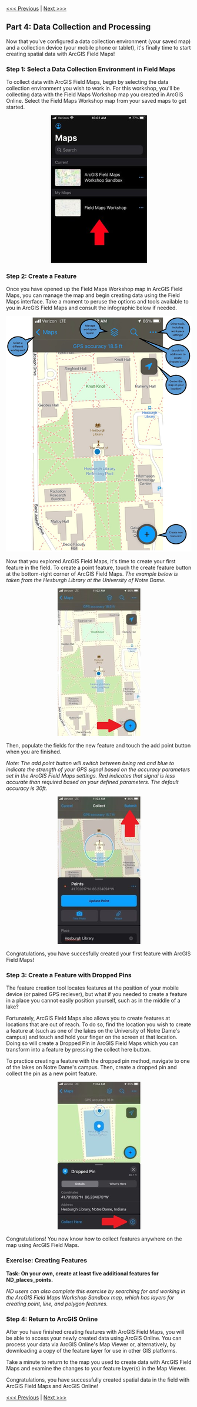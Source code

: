 [<<< Previous](https://github.com/jacobmswisher/ArcGIS-Field-Maps/blob/main/Sections/Part%203%20-%20Configuring%20Your%20Collection%20Device.md) | [Next >>>](https://github.com/jacobmswisher/ArcGIS-Field-Maps/blob/main/Sections/Part%205%20-%20Resources.md)  

## Part 4: Data Collection and Processing

Now that you've configured a data collection environment (your saved map) and a collection device (your mobile phone or tablet), it's finally time to start creating spatial data with ArcGIS Field Maps!

### Step 1: Select a Data Collection Environment in Field Maps

To collect data with ArcGIS Field Maps, begin by selecting the data collection environment you wish to work in. For this workshop, you'll be collecting data with the Field Maps Workshop map you created in ArcGIS Online. Select the Field Maps Workshop map from your saved maps to get started.

<p align="center">
  <img src="https://github.com/jacobmswisher/images/blob/main/ArcGIS%20Field%20Maps/Figure%2012.jpg">
</p>

### Step 2: Create a Feature

Once you have opened up the Field Maps Workshop map in ArcGIS Field Maps, you can manage the map and begin creating data using the Field Maps interface. Take a moment to peruse the options and tools available to you in ArcGIS Field Maps and consult the infographic below if needed.

<p align="center">
  <img src="https://github.com/jacobmswisher/images/blob/main/ArcGIS%20Field%20Maps/Figure%2013.jpg">
</p>

Now that you explored ArcGIS Field Maps, it's time to create your first feature in the field. To create a point feature, touch the create feature button at the bottom-right corner of ArcGIS Field Maps. *The example below is taken from the Hesburgh Library at the University of Notre Dame.*

<p align="center">
  <img src="https://github.com/jacobmswisher/images/blob/main/ArcGIS%20Field%20Maps/Figure%2014.jpg">
</p>

Then, populate the fields for the new feature and touch the add point button when you are finished.

*Note: The add point button will switch between being red and blue to indicate the strength of your GPS signal based on the accuracy parameters set in the ArcGIS Field Maps settings. Red indicates that signal is less accurate than required based on your defined parameters. The default accuracy is 30ft.*

<p align="center">
  <img src="https://github.com/jacobmswisher/images/blob/main/ArcGIS%20Field%20Maps/Figure%2015.jpg">
</p>

Congratulations, you have succesfully created your first feature with ArcGIS Field Maps!

### Step 3: Create a Feature with Dropped Pins

The feature creation tool locates features at the position of your mobile device (or paired GPS reciever), but what if you needed to create a feature in a place you cannot easily position yourself, such as in the middle of a lake?

Fortunately, ArcGIS Field Maps also allows you to create features at locations that are out of reach. To do so, find the location you wish to create a feature at (such as one of the lakes on the University of Notre Dame's campus) and touch and hold your finger on the screen at that location. Doing so will create a Dropped Pin in ArcGIS Field Maps which you can transform into a feature by pressing the collect here button.

To practice creating a feature with the dropped pin method, navigate to one of the lakes on Notre Dame's campus. Then, create a dropped pin and collect the pin as a new point feature.

<p align="center">
  <img src="https://github.com/jacobmswisher/images/blob/main/ArcGIS%20Field%20Maps/Figure%2016.jpg">
</p>

Congratulations! You now know how to collect features anywhere on the map using ArcGIS Field Maps.

### Exercise: Creating Features

**Task: On your own, create at least five additional features for ND_places_points.**

*ND users can also complete this exercise by searching for and working in the ArcGIS Field Maps Workshop Sandbox map, which has layers for creating point, line, and polygon features.*

### Step 4: Return to ArcGIS Online

After you have finished creating features with ArcGIS Field Maps, you will be able to access your newly created data using ArcGIS Online. You can process your data via ArcGIS Online's Map Viewer or, alternatively, by downloading a copy of the feature layer for use in other GIS platforms. 

Take a minute to return to the map you used to create data with ArcGIS Field Maps and examine the changes to your feature layer(s) in the Map Viewer.

Congratulations, you have successfully created spatial data in the field with ArcGIS Field Maps and ArcGIS Online!

[<<< Previous](https://github.com/jacobmswisher/ArcGIS-Field-Maps/blob/main/Sections/Part%203%20-%20Configuring%20Your%20Collection%20Device.md) | [Next >>>](https://github.com/jacobmswisher/ArcGIS-Field-Maps/blob/main/Sections/Part%205%20-%20Resources.md)  
